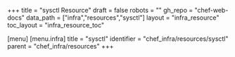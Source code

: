 +++
title = "sysctl Resource"
draft = false
robots = ""
gh_repo = "chef-web-docs"
data_path = ["infra","resources","sysctl"]
layout = "infra_resource"
toc_layout = "infra_resource_toc"

[menu]
  [menu.infra]
    title = "sysctl"
    identifier = "chef_infra/resources/sysctl"
    parent = "chef_infra/resources"
+++

<!-- The contents of this page are automatically generated from the sysctl.yaml file in the data directory. -->
<!-- To suggest a change, edit the https://github.com/chef/chef/blob/master/lib/chef/resource/sysctl.rb file
      and submit a pull request to the https://github.com/chef/chef repository. -->
